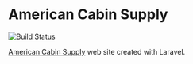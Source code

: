 # American Cabin Supply

[![Build Status](https://travis-ci.org/skyunlimitedinc/acs.svg?branch=master)](https://travis-ci.org/skyunlimitedinc/acs)

[American Cabin Supply][web] web site created with Laravel.

[web]:https://www.americancabin.com/
